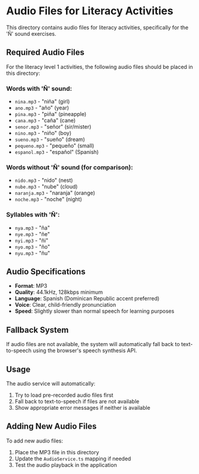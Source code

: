 # Audio Files for Literacy Activities

This directory contains audio files for literacy activities, specifically for the 'Ñ' sound exercises.

## Required Audio Files

For the literacy level 1 activities, the following audio files should be placed in this directory:

### Words with 'Ñ' sound:
- `nina.mp3` - "niña" (girl)
- `ano.mp3` - "año" (year)  
- `pina.mp3` - "piña" (pineapple)
- `cana.mp3` - "caña" (cane)
- `senor.mp3` - "señor" (sir/mister)
- `nino.mp3` - "niño" (boy)
- `sueno.mp3` - "sueño" (dream)
- `pequeno.mp3` - "pequeño" (small)
- `espanol.mp3` - "español" (Spanish)

### Words without 'Ñ' sound (for comparison):
- `nido.mp3` - "nido" (nest)
- `nube.mp3` - "nube" (cloud)
- `naranja.mp3` - "naranja" (orange)
- `noche.mp3` - "noche" (night)

### Syllables with 'Ñ':
- `nya.mp3` - "ña"
- `nye.mp3` - "ñe"
- `nyi.mp3` - "ñi"
- `nyo.mp3` - "ño"
- `nyu.mp3` - "ñu"

## Audio Specifications

- **Format**: MP3
- **Quality**: 44.1kHz, 128kbps minimum
- **Language**: Spanish (Dominican Republic accent preferred)
- **Voice**: Clear, child-friendly pronunciation
- **Speed**: Slightly slower than normal speech for learning purposes

## Fallback System

If audio files are not available, the system will automatically fall back to text-to-speech using the browser's speech synthesis API.

## Usage

The audio service will automatically:
1. Try to load pre-recorded audio files first
2. Fall back to text-to-speech if files are not available
3. Show appropriate error messages if neither is available

## Adding New Audio Files

To add new audio files:
1. Place the MP3 file in this directory
2. Update the `AudioService.ts` mapping if needed
3. Test the audio playback in the application
